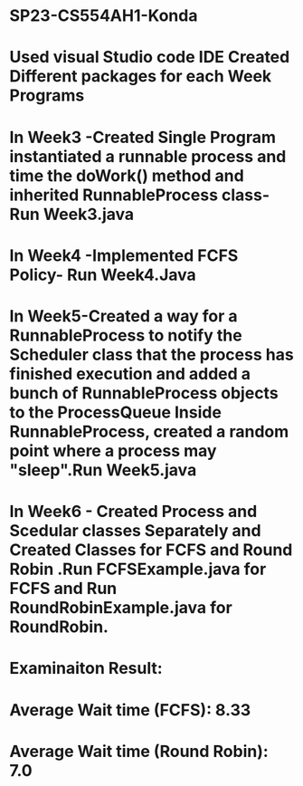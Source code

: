 # SP23-CS554AH1-Konda

# Used visual Studio code IDE Created Different packages for each Week Programs 
# In Week3 -Created Single Program instantiated a runnable process and time the doWork() method and inherited RunnableProcess class-Run           Week3.java 
# In Week4 -Implemented FCFS Policy- Run Week4.Java 
# In Week5-Created a way for a RunnableProcess to notify the Scheduler class that the process has finished execution and added a bunch of         RunnableProcess objects to the ProcessQueue Inside RunnableProcess, created a random point where a process may "sleep".Run Week5.java 
# In Week6 - Created Process and Scedular classes Separately and Created Classes for FCFS and Round Robin .Run FCFSExample.java for FCFS and Run   RoundRobinExample.java for RoundRobin.
# Examinaiton Result:
# Average Wait time (FCFS): 8.33
# Average Wait time (Round Robin): 7.0
